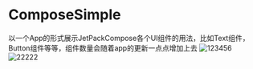 # ComposeSimple
以一个App的形式展示JetPackCompose各个UI组件的用法，比如Text组件，Button组件等等，组件数量会随着app的更新一点点增加上去
![123456](https://user-images.githubusercontent.com/52155602/160960833-77cdc7b4-b8b1-4477-b9db-7562d81eb3f4.jpg)
![22222](https://user-images.githubusercontent.com/52155602/160961019-a2052d60-e8e8-46b2-b5bc-e9da7f4b2e23.jpg)

